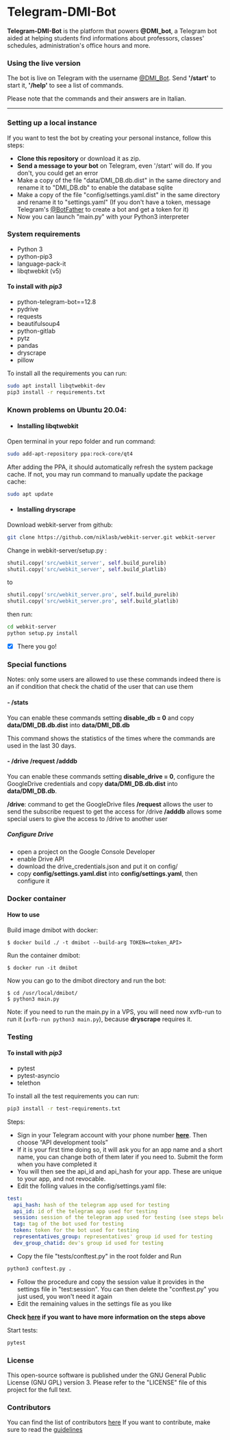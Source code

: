 # Telegram-DMI-Bot

**Telegram-DMI-Bot** is the platform that powers **@DMI_bot**, a Telegram bot aided at helping students find informations about professors, classes' schedules, administration's office hours and more.

### Using the live version
The bot is live on Telegram with the username [@DMI_Bot](https://telegram.me/DMI_Bot).
Send **'/start'** to start it, **'/help'** to see a list of commands.

Please note that the commands and their answers are in Italian.

---

### Setting up a local instance
If you want to test the bot by creating your personal instance, follow this steps:
* **Clone this repository** or download it as zip.
* **Send a message to your bot** on Telegram, even '/start' will do. If you don't, you could get an error
* Make a copy of the file "data/DMI_DB.db.dist" in the same directory and rename it to "DMI_DB.db" to enable the database sqlite
* Make a copy of the file "config/settings.yaml.dist" in the same directory and rename it to "settings.yaml" (If you don't have a token, message Telegram's [@BotFather](http://telegram.me/Botfather) to create a bot and get a token for it)
* Now you can launch "main.py" with your Python3 interpreter

### System requirements

- Python 3
- python-pip3
- language-pack-it
- libqtwebkit (v5)

#### To install with *pip3*

- python-telegram-bot==12.8
- pydrive
- requests
- beautifulsoup4
- python-gitlab
- pytz
- pandas
- dryscrape
- pillow

To install all the requirements you can run:
```bash
sudo apt install libqtwebkit-dev
pip3 install -r requirements.txt
```

### Known problems on Ubuntu 20.04:

* #### **Installing libqtwebkit**

Open terminal in your repo folder and run command: 

```bash 
sudo add-apt-repository ppa:rock-core/qt4
```

After adding the PPA, it should automatically refresh the system package cache. If not, you may run command to manually update the package cache:

```bash
sudo apt update
```
  
  
  
* #### **Installing dryscrape**

Download webkit-server from github:

```bash
git clone https://github.com/niklasb/webkit-server.git webkit-server
```

Change in webkit-server/setup.py :

```python
shutil.copy('src/webkit_server', self.build_purelib)
shutil.copy('src/webkit_server', self.build_platlib)
```

to

```python
shutil.copy('src/webkit_server.pro', self.build_purelib)
shutil.copy('src/webkit_server.pro', self.build_platlib)
```

then run:

```bash
cd webkit-server
python setup.py install
```

- [x] There you go!




### Special functions

Notes: only some users are allowed to use these commands indeed there is an if condition that check the chatid of the user that can use them

#### - /stats
You can enable these commands setting **disable_db = 0** and copy **data/DMI_DB.db.dist** into **data/DMI_DB.db**

This command shows the statistics of the times where the commands are used in the last 30 days.

#### - /drive /request /adddb
You can enable these commands setting **disable_drive = 0**, configure the GoogleDrive credentials and copy **data/DMI_DB.db.dist** into **data/DMI_DB.db**.

**/drive**: command to get the GoogleDrive files
**/request** allows the user to send the subscribe request to get the access for /drive
**/adddb** allows some special users to give the access to /drive to another user

##### **Configure Drive**
- open a project on the Google Console Developer
- enable Drive API
- download the drive_credentials.json and put it on config/
- copy **config/settings.yaml.dist** into **config/settings.yaml**, then configure it

### Docker container

#### How to use
Build image dmibot with docker:

```
$ docker build ./ -t dmibot --build-arg TOKEN=<token_API>
```

Run the container dmibot:

```
$ docker run -it dmibot
```

Now you can go to the dmibot directory and run the bot:

```
$ cd /usr/local/dmibot/
$ python3 main.py
```

Note: if you need to run the main.py in a VPS, you will need now xvfb-run to run it (`xvfb-run python3 main.py`), because **dryscrape** requires it.

### Testing

#### To install with *pip3*

- pytest
- pytest-asyncio
- telethon

To install all the test requirements you can run:
```bash
pip3 install -r test-requirements.txt
```

Steps:
- Sign in your Telegram account with your phone number **[here](https://my.telegram.org/auth)**. Then choose “API development tools”
- If it is your first time doing so, it will ask you for an app name and a short name, you can change both of them later if you need to. Submit the form when you have completed it
- You will then see the api_id and api_hash for your app. These are unique to your app, and not revocable.
- Edit the folling values in the config/settings.yaml file:
```yaml
test: 
  api_hash: hash of the telegram app used for testing
  api_id: id of the telegram app used for testing
  session: session of the telegram app used for testing (see steps below)
  tag: tag of the bot used for testing
  token: token for the bot used for testing
  representatives_group: representatives' group id used for testing
  dev_group_chatid: dev's group id used for testing
```
- Copy the file "tests/conftest.py" in the root folder and Run 
```bash
python3 conftest.py .
```
- Follow the procedure and copy the session value it provides in the settings file in "test:session". You can then delete the "conftest.py" you just used, you won't need it again
- Edit the remaining values in the settings file as you like

**Check [here](https://dev.to/blueset/how-to-write-integration-tests-for-a-telegram-bot-4c0e) if you want to have more information on the steps above**

Start tests:
```bash
pytest
```

### License
This open-source software is published under the GNU General Public License (GNU GPL) version 3. Please refer to the "LICENSE" file of this project for the full text.

### Contributors
You can find the list of contributors [here](CONTRIBUTORS.md)
If you want to contribute, make sure to read the [guidelines](CONTRIBUTING.md)
